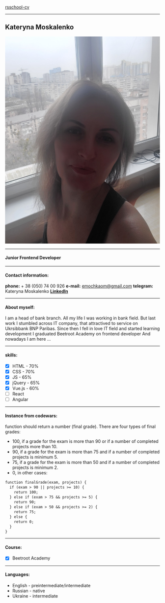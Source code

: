 [rsschool-cv](https://KaterynaMoskalenko.github.io/rsschool-cv/cv) 
***

## Kateryna Moskalenko
![my photo](myPic.jpg)
***
#### Junior Frontend Developer
***
#### Contact information:
__phone:__ + 38 (050) 74 00 926
__e-mail:__ emochkaom@gmail.com
__telegram:__ Kateryna Moskalenko
__[LinkedIn](https://www.linkedin.com/in/katerina-moskalenko-9b6933178/)__
***
#### About myself:

I am a head of bank branch. All my life I was working in bank field.
But last work I stumbled across IT company, that attractived to service on Ukrsibbank BNP Paribas.
Since then I fell in love IT field and started learning development
I graduated Beetroot Academy on frontend developer
And nowadays  I am here ...
***
#### skills:
* [x] HTML - 70%
* [x] CSS - 70%
* [x] JS - 65%
* [X] jQuery - 65%
* [x] Vue.js - 60%
* [ ] React
* [ ] Angular
***
#### Instance from codewars:
function should return a number (final grade). There are four types of final grades:
* 100, if a grade for the exam is more than 90 or if a number of completed projects more than 10.
* 90, if a grade for the exam is more than 75 and if a number of completed projects is minimum 5.
* 75, if a grade for the exam is more than 50 and if a number of completed projects is minimum 2.
* 0, in other cases:
```
function finalGrade(exam, projects) {
  if (exam > 90 || projects >= 10) {
    return 100;
  } else if (exam > 75 && projects >= 5) {
    return 90;
  } else if (exam > 50 && projects >= 2) {
    return 75;
  } else {
    return 0;
  }
}
```
***
#### Course:
* [x] Beetroot Academy

***
#### Languages:
* English - preintermediate/intermediate
* Russian - native
* Ukraine - intermediate




